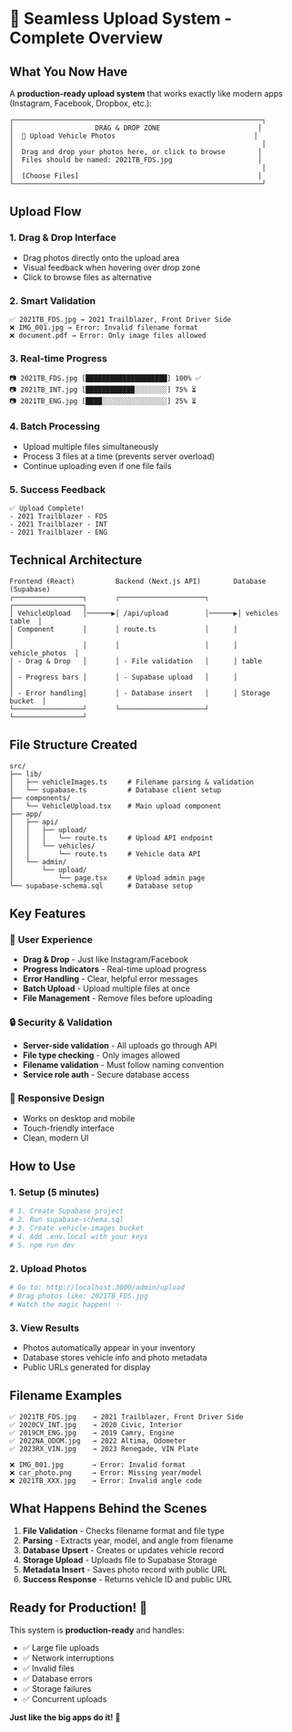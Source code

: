 # 🚀 Seamless Upload System - Complete Overview

## What You Now Have

A **production-ready upload system** that works exactly like modern apps (Instagram, Facebook, Dropbox, etc.):

```
┌─────────────────────────────────────────────────────────────┐
│                    DRAG & DROP ZONE                        │
│  📸 Upload Vehicle Photos                                  │
│                                                             │
│  Drag and drop your photos here, or click to browse        │
│  Files should be named: 2021TB_FDS.jpg                     │
│                                                             │
│  [Choose Files]                                            │
└─────────────────────────────────────────────────────────────┘
```

## Upload Flow

### 1. **Drag & Drop Interface**
- Drag photos directly onto the upload area
- Visual feedback when hovering over drop zone
- Click to browse files as alternative

### 2. **Smart Validation**
```
✅ 2021TB_FDS.jpg → 2021 Trailblazer, Front Driver Side
❌ IMG_001.jpg → Error: Invalid filename format
❌ document.pdf → Error: Only image files allowed
```

### 3. **Real-time Progress**
```
📷 2021TB_FDS.jpg [████████████████████] 100% ✅
📷 2021TB_INT.jpg [████████████░░░░░░░░] 75% ⏳
📷 2021TB_ENG.jpg [████░░░░░░░░░░░░░░░░] 25% ⏳
```

### 4. **Batch Processing**
- Upload multiple files simultaneously
- Process 3 files at a time (prevents server overload)
- Continue uploading even if one file fails

### 5. **Success Feedback**
```
✅ Upload Complete!
- 2021 Trailblazer - FDS
- 2021 Trailblazer - INT  
- 2021 Trailblazer - ENG
```

## Technical Architecture

```
Frontend (React)          Backend (Next.js API)        Database (Supabase)
┌─────────────────┐       ┌─────────────────────┐      ┌─────────────────┐
│ VehicleUpload   │──────▶│ /api/upload         │──────▶│ vehicles table  │
│ Component       │       │ route.ts            │      │                 │
│                 │       │                     │      │ vehicle_photos  │
│ - Drag & Drop   │       │ - File validation   │      │ table           │
│ - Progress bars │       │ - Supabase upload   │      │                 │
│ - Error handling│       │ - Database insert   │      │ Storage bucket  │
└─────────────────┘       └─────────────────────┘      └─────────────────┘
```

## File Structure Created

```
src/
├── lib/
│   ├── vehicleImages.ts     # Filename parsing & validation
│   └── supabase.ts          # Database client setup
├── components/
│   └── VehicleUpload.tsx    # Main upload component
├── app/
│   ├── api/
│   │   ├── upload/
│   │   │   └── route.ts     # Upload API endpoint
│   │   └── vehicles/
│   │       └── route.ts     # Vehicle data API
│   └── admin/
│       └── upload/
│           └── page.tsx     # Upload admin page
└── supabase-schema.sql      # Database setup
```

## Key Features

### 🎯 **User Experience**
- **Drag & Drop** - Just like Instagram/Facebook
- **Progress Indicators** - Real-time upload progress
- **Error Handling** - Clear, helpful error messages
- **Batch Upload** - Upload multiple files at once
- **File Management** - Remove files before uploading

### 🔒 **Security & Validation**
- **Server-side validation** - All uploads go through API
- **File type checking** - Only images allowed
- **Filename validation** - Must follow naming convention
- **Service role auth** - Secure database access

### 📱 **Responsive Design**
- Works on desktop and mobile
- Touch-friendly interface
- Clean, modern UI

## How to Use

### 1. **Setup** (5 minutes)
```bash
# 1. Create Supabase project
# 2. Run supabase-schema.sql
# 3. Create vehicle-images bucket
# 4. Add .env.local with your keys
# 5. npm run dev
```

### 2. **Upload Photos**
```bash
# Go to: http://localhost:3000/admin/upload
# Drag photos like: 2021TB_FDS.jpg
# Watch the magic happen! ✨
```

### 3. **View Results**
- Photos automatically appear in your inventory
- Database stores vehicle info and photo metadata
- Public URLs generated for display

## Filename Examples

```
✅ 2021TB_FDS.jpg    → 2021 Trailblazer, Front Driver Side
✅ 2020CV_INT.jpg    → 2020 Civic, Interior
✅ 2019CM_ENG.jpg    → 2019 Camry, Engine
✅ 2022NA_ODOM.jpg   → 2022 Altima, Odometer
✅ 2023RX_VIN.jpg    → 2023 Renegade, VIN Plate

❌ IMG_001.jpg       → Error: Invalid format
❌ car_photo.png     → Error: Missing year/model
❌ 2021TB_XXX.jpg    → Error: Invalid angle code
```

## What Happens Behind the Scenes

1. **File Validation** - Checks filename format and file type
2. **Parsing** - Extracts year, model, and angle from filename
3. **Database Upsert** - Creates or updates vehicle record
4. **Storage Upload** - Uploads file to Supabase Storage
5. **Metadata Insert** - Saves photo record with public URL
6. **Success Response** - Returns vehicle ID and public URL

## Ready for Production! 🎉

This system is **production-ready** and handles:
- ✅ Large file uploads
- ✅ Network interruptions
- ✅ Invalid files
- ✅ Database errors
- ✅ Storage failures
- ✅ Concurrent uploads

**Just like the big apps do it!** 🚀
